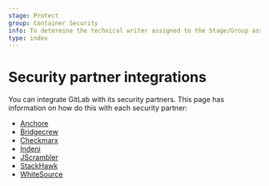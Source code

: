 ```yaml
---
stage: Protect
group: Container Security
info: To determine the technical writer assigned to the Stage/Group associated with this page, see https://about.gitlab.com/handbook/engineering/ux/technical-writing/#designated-technical-writers
type: index
---
```


# Security partner integrations

You can integrate GitLab with its security partners. This page has information on how do this with
each security partner:

<!-- vale gitlab.Spelling = NO -->

- [Anchore](https://docs.anchore.com/current/docs/using/integration/ci_cd/gitlab/)
- [Bridgecrew](https://docs.bridgecrew.io/docs/integrate-with-gitlab-self-managed)
- [Checkmarx](https://checkmarx.atlassian.net/wiki/spaces/SD/pages/1929937052/GitLab+Integration)
- [Indeni](https://indeni.com/doc-indeni-cloudrail/integrate-with-ci-cd/gitlab-instructions/)
- [JScrambler](https://docs.jscrambler.com/code-integrity/documentation/gitlab-ci-integration)
- [StackHawk](https://docs.stackhawk.com/continuous-integration/gitlab.html)
- [WhiteSource](https://www.whitesourcesoftware.com/gitlab/)

<!-- vale gitlab.Spelling = YES -->
